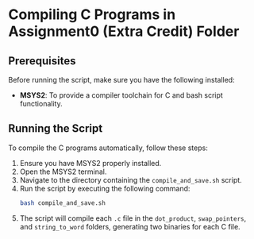 # Compiling C Programs in Assignment0 (Extra Credit) Folder

## Prerequisites
Before running the script, make sure you have the following installed:
- **MSYS2**: To provide a compiler toolchain for C and bash script functionality.

## Running the Script
To compile the C programs automatically, follow these steps:
1. Ensure you have MSYS2 properly installed.
2. Open the MSYS2 terminal.
3. Navigate to the directory containing the `compile_and_save.sh` script.
4. Run the script by executing the following command:
    ```bash
    bash compile_and_save.sh
    ```
5. The script will compile each `.c` file in the `dot_product`, `swap_pointers`, and `string_to_word` folders, generating two binaries for each C file.